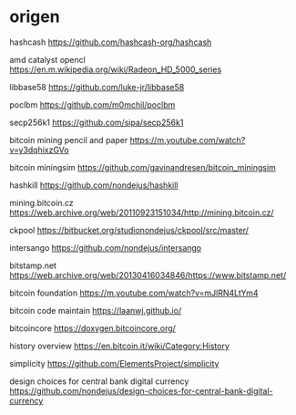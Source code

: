 origen
======

hashcash
https://github.com/hashcash-org/hashcash

amd catalyst opencl 
https://en.m.wikipedia.org/wiki/Radeon_HD_5000_series

libbase58
https://github.com/luke-jr/libbase58

poclbm 
https://github.com/m0mchil/poclbm

secp256k1
https://github.com/sipa/secp256k1

bitcoin mining pencil and paper
https://m.youtube.com/watch?v=y3dqhixzGVo

bitcoin miningsim
https://github.com/gavinandresen/bitcoin_miningsim

hashkill
https://github.com/nondejus/hashkill

mining.bitcoin.cz 
https://web.archive.org/web/20110923151034/http://mining.bitcoin.cz/

ckpool 
https://bitbucket.org/studionondejus/ckpool/src/master/

intersango 
https://github.com/nondejus/intersango

bitstamp.net 
https://web.archive.org/web/20130416034846/https://www.bitstamp.net/

bitcoin foundation 
https://m.youtube.com/watch?v=mJlRN4LtYm4

bitcoin code maintain
https://laanwj.github.io/

bitcoincore
https://doxygen.bitcoincore.org/

history overview
https://en.bitcoin.it/wiki/Category:History

simplicity
https://github.com/ElementsProject/simplicity

design choices for central bank digital currency
https://github.com/nondejus/design-choices-for-central-bank-digital-currency
